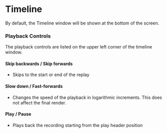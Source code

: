 # Timeline

By default, the Timeline window will be shown at the bottom of the screen. 

### Playback Controls

The playback controls are listed on the upper left corner of the timeline window. 

#### Skip backwards / Skip forwards

- Skips to the start or end of the replay

#### Slow down / Fast-forwards

- Changes the speed of the playback in logarithmic increments. This does not affect the final render.

#### Play / Pause

- Plays back the recording starting from the play header position